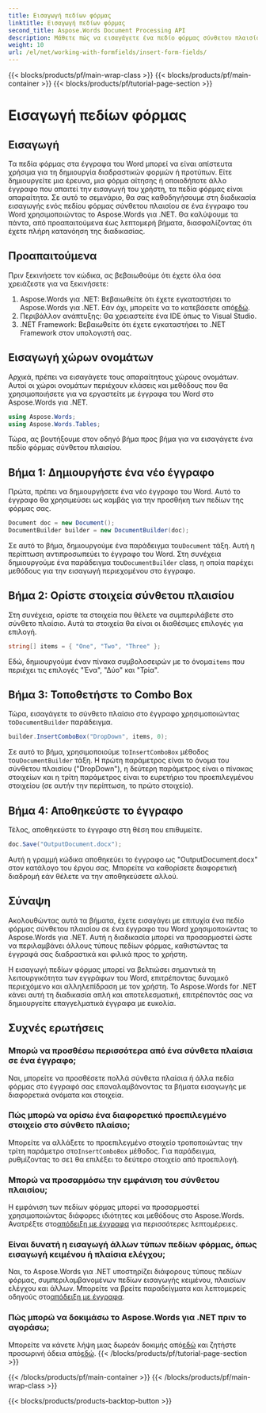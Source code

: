 ```yaml
---
title: Εισαγωγή πεδίων φόρμας
linktitle: Εισαγωγή πεδίων φόρμας
second_title: Aspose.Words Document Processing API
description: Μάθετε πώς να εισαγάγετε ένα πεδίο φόρμας σύνθετου πλαισίου σε ένα έγγραφο του Word χρησιμοποιώντας το Aspose.Words για .NET με τον λεπτομερή, βήμα προς βήμα οδηγό μας.
weight: 10
url: /el/net/working-with-formfields/insert-form-fields/
---
```


{{< blocks/products/pf/main-wrap-class >}}
{{< blocks/products/pf/main-container >}}
{{< blocks/products/pf/tutorial-page-section >}}

# Εισαγωγή πεδίων φόρμας

## Εισαγωγή

Τα πεδία φόρμας στα έγγραφα του Word μπορεί να είναι απίστευτα χρήσιμα για τη δημιουργία διαδραστικών φορμών ή προτύπων. Είτε δημιουργείτε μια έρευνα, μια φόρμα αίτησης ή οποιοδήποτε άλλο έγγραφο που απαιτεί την εισαγωγή του χρήστη, τα πεδία φόρμας είναι απαραίτητα. Σε αυτό το σεμινάριο, θα σας καθοδηγήσουμε στη διαδικασία εισαγωγής ενός πεδίου φόρμας σύνθετου πλαισίου σε ένα έγγραφο του Word χρησιμοποιώντας το Aspose.Words για .NET. Θα καλύψουμε τα πάντα, από προαπαιτούμενα έως λεπτομερή βήματα, διασφαλίζοντας ότι έχετε πλήρη κατανόηση της διαδικασίας.

## Προαπαιτούμενα

Πριν ξεκινήσετε τον κώδικα, ας βεβαιωθούμε ότι έχετε όλα όσα χρειάζεστε για να ξεκινήσετε:

1.  Aspose.Words για .NET: Βεβαιωθείτε ότι έχετε εγκαταστήσει το Aspose.Words για .NET. Εάν όχι, μπορείτε να το κατεβάσετε από[εδώ](https://releases.aspose.com/words/net/).
2. Περιβάλλον ανάπτυξης: Θα χρειαστείτε ένα IDE όπως το Visual Studio.
3. .NET Framework: Βεβαιωθείτε ότι έχετε εγκαταστήσει το .NET Framework στον υπολογιστή σας.

## Εισαγωγή χώρων ονομάτων

Αρχικά, πρέπει να εισαγάγετε τους απαραίτητους χώρους ονομάτων. Αυτοί οι χώροι ονομάτων περιέχουν κλάσεις και μεθόδους που θα χρησιμοποιήσετε για να εργαστείτε με έγγραφα του Word στο Aspose.Words για .NET.

```csharp
using Aspose.Words;
using Aspose.Words.Tables;
```

Τώρα, ας βουτήξουμε στον οδηγό βήμα προς βήμα για να εισαγάγετε ένα πεδίο φόρμας σύνθετου πλαισίου.

## Βήμα 1: Δημιουργήστε ένα νέο έγγραφο

Πρώτα, πρέπει να δημιουργήσετε ένα νέο έγγραφο του Word. Αυτό το έγγραφο θα χρησιμεύσει ως καμβάς για την προσθήκη των πεδίων της φόρμας σας.


```csharp
Document doc = new Document();
DocumentBuilder builder = new DocumentBuilder(doc);
```

 Σε αυτό το βήμα, δημιουργούμε ένα παράδειγμα του`Document` τάξη. Αυτή η περίπτωση αντιπροσωπεύει το έγγραφο του Word. Στη συνέχεια δημιουργούμε ένα παράδειγμα του`DocumentBuilder` class, η οποία παρέχει μεθόδους για την εισαγωγή περιεχομένου στο έγγραφο.

## Βήμα 2: Ορίστε στοιχεία σύνθετου πλαισίου

Στη συνέχεια, ορίστε τα στοιχεία που θέλετε να συμπεριλάβετε στο σύνθετο πλαίσιο. Αυτά τα στοιχεία θα είναι οι διαθέσιμες επιλογές για επιλογή.

```csharp
string[] items = { "One", "Two", "Three" };
```

 Εδώ, δημιουργούμε έναν πίνακα συμβολοσειρών με το όνομα`items` που περιέχει τις επιλογές "Ένα", "Δύο" και "Τρία".

## Βήμα 3: Τοποθετήστε το Combo Box

 Τώρα, εισαγάγετε το σύνθετο πλαίσιο στο έγγραφο χρησιμοποιώντας το`DocumentBuilder` παράδειγμα.

```csharp
builder.InsertComboBox("DropDown", items, 0);
```

 Σε αυτό το βήμα, χρησιμοποιούμε το`InsertComboBox` μέθοδος του`DocumentBuilder` τάξη. Η πρώτη παράμετρος είναι το όνομα του σύνθετου πλαισίου ("DropDown"), η δεύτερη παράμετρος είναι ο πίνακας στοιχείων και η τρίτη παράμετρος είναι το ευρετήριο του προεπιλεγμένου στοιχείου (σε αυτήν την περίπτωση, το πρώτο στοιχείο).

## Βήμα 4: Αποθηκεύστε το έγγραφο

Τέλος, αποθηκεύστε το έγγραφο στη θέση που επιθυμείτε.

```csharp
doc.Save("OutputDocument.docx");
```

Αυτή η γραμμή κώδικα αποθηκεύει το έγγραφο ως "OutputDocument.docx" στον κατάλογο του έργου σας. Μπορείτε να καθορίσετε διαφορετική διαδρομή εάν θέλετε να την αποθηκεύσετε αλλού.

## Σύναψη

Ακολουθώντας αυτά τα βήματα, έχετε εισαγάγει με επιτυχία ένα πεδίο φόρμας σύνθετου πλαισίου σε ένα έγγραφο του Word χρησιμοποιώντας το Aspose.Words για .NET. Αυτή η διαδικασία μπορεί να προσαρμοστεί ώστε να περιλαμβάνει άλλους τύπους πεδίων φόρμας, καθιστώντας τα έγγραφά σας διαδραστικά και φιλικά προς το χρήστη.

Η εισαγωγή πεδίων φόρμας μπορεί να βελτιώσει σημαντικά τη λειτουργικότητα των εγγράφων του Word, επιτρέποντας δυναμικό περιεχόμενο και αλληλεπίδραση με τον χρήστη. Το Aspose.Words for .NET κάνει αυτή τη διαδικασία απλή και αποτελεσματική, επιτρέποντάς σας να δημιουργείτε επαγγελματικά έγγραφα με ευκολία.

## Συχνές ερωτήσεις

### Μπορώ να προσθέσω περισσότερα από ένα σύνθετα πλαίσια σε ένα έγγραφο;

Ναι, μπορείτε να προσθέσετε πολλά σύνθετα πλαίσια ή άλλα πεδία φόρμας στο έγγραφό σας επαναλαμβάνοντας τα βήματα εισαγωγής με διαφορετικά ονόματα και στοιχεία.

### Πώς μπορώ να ορίσω ένα διαφορετικό προεπιλεγμένο στοιχείο στο σύνθετο πλαίσιο;

Μπορείτε να αλλάξετε το προεπιλεγμένο στοιχείο τροποποιώντας την τρίτη παράμετρο στο`InsertComboBox` μέθοδος. Για παράδειγμα, ρυθμίζοντας το σε`1` θα επιλέξει το δεύτερο στοιχείο από προεπιλογή.

### Μπορώ να προσαρμόσω την εμφάνιση του σύνθετου πλαισίου;

 Η εμφάνιση των πεδίων φόρμας μπορεί να προσαρμοστεί χρησιμοποιώντας διάφορες ιδιότητες και μεθόδους στο Aspose.Words. Ανατρέξτε στο[απόδειξη με έγγραφα](https://reference.aspose.com/words/net/) για περισσότερες λεπτομέρειες.

### Είναι δυνατή η εισαγωγή άλλων τύπων πεδίων φόρμας, όπως εισαγωγή κειμένου ή πλαίσια ελέγχου;

 Ναι, το Aspose.Words για .NET υποστηρίζει διάφορους τύπους πεδίων φόρμας, συμπεριλαμβανομένων πεδίων εισαγωγής κειμένου, πλαισίων ελέγχου και άλλων. Μπορείτε να βρείτε παραδείγματα και λεπτομερείς οδηγούς στο[απόδειξη με έγγραφα](https://reference.aspose.com/words/net/).

### Πώς μπορώ να δοκιμάσω το Aspose.Words για .NET πριν το αγοράσω;

 Μπορείτε να κάνετε λήψη μιας δωρεάν δοκιμής από[εδώ](https://releases.aspose.com/) και ζητήστε προσωρινή άδεια από[εδώ](https://purchase.aspose.com/temporary-license/).
{{< /blocks/products/pf/tutorial-page-section >}}

{{< /blocks/products/pf/main-container >}}
{{< /blocks/products/pf/main-wrap-class >}}

{{< blocks/products/products-backtop-button >}}
